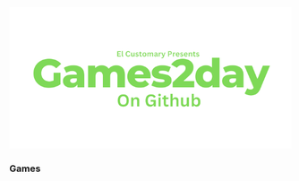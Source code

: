 ![alt text](https://raw.githubusercontent.com/Ishaanlikescandy/Games2day/main/Games2day.png)
### Games
